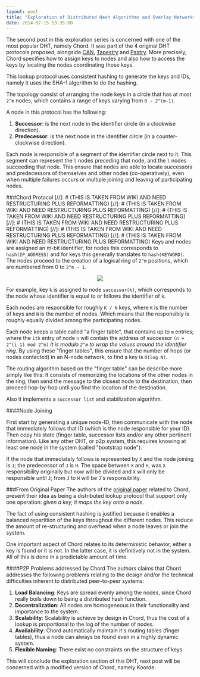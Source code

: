 ```yaml
---
layout: post
title: "Exploration of Distributed Hash Algorithms and Overlay Networks: Chord"
date: 2014-07-15 13:35:00
---
```

The second post in this exploration series is concerned with one of the most popular DHT, namely Chord. It was part of the 4 original DHT protocols proposed, alongside [CAN](http://en.wikipedia.org/wiki/Content_addressable_network), <a href="http://en.wikipedia.org/wiki/Tapestry_(DHT)">Tapestry</a> and <a href="http://en.wikipedia.org/wiki/Pastry_(DHT)">Pastry</a>. More precisely, Chord specifies how to assign keys to nodes and also how to access the keys by locating the nodes coordinating those keys.

This lookup protocol uses consistent hashing to generate the keys and IDs, namely it uses the SHA-1 algorithm to do the hashing.

The topology consist of arranging the node keys in a circle that has at most `2^m` nodes, which contains a range of keys varying from `0 - 2^(m-1)`.

A node in this protocol has the following: 

1. **Successor**: is the next node in the identifier circle (in a clockwise direction).
2. **Predecessor**: is the next node in the identifier circle (in a counter-clockwise direction).

Each node is responsible of a segment of the identifier circle next to it. This segment can represent the `l` nodes preceding that node, and the `l` nodes succeeding that node. This ensure that nodes are able to locate successors and predecessors of themselves and other nodes (co-operatively), even when multiple failures occurs or multiple joining and leaving of participating nodes.

###Chord Protocol
[//]: # (THIS IS TAKEN FROM WIKI AND NEED RESTRUCTURING PLUS REFORMATTING)
[//]: # (THIS IS TAKEN FROM WIKI AND NEED RESTRUCTURING PLUS REFORMATTING)
[//]: # (THIS IS TAKEN FROM WIKI AND NEED RESTRUCTURING PLUS REFORMATTING)
[//]: # (THIS IS TAKEN FROM WIKI AND NEED RESTRUCTURING PLUS REFORMATTING)
[//]: # (THIS IS TAKEN FROM WIKI AND NEED RESTRUCTURING PLUS REFORMATTING)
[//]: # (THIS IS TAKEN FROM WIKI AND NEED RESTRUCTURING PLUS REFORMATTING)
Keys and nodes are assigned an m-bit identifier, for nodes this corresponds to `hash(IP_ADDRESS)` and for keys this generally translates to `hash(KEYWORD)`. The nodes proceed to the creation of a logical ring of `2^m` positions, which are numbered from 0 to `2^m - 1`.

<center><img src="http://dwils098.github.io/public/images/Chord_img.png"/></center>

For example, key `k` is assigned to node `successor(k)`, which corresponds to the node whose identifier is equal to or follows the identifier of `k`. 

Each nodes are responsible for roughly `K / N` keys, where `K` is the number of keys and `N` is the number of nodes. Which means that the responsibly is roughly equally divided among the participating nodes.

Each node keeps a table called "a finger table", that contains up to `m` entries; where the `ith` entry of node `n` will contain the address of successor `(n + 2^(i-1) mod 2^m)` *it is modulo `2^m` to wrap the values around the identifier ring*. By using these "finger tables", this ensure that the number of hops (or nodes contacted) in an N-node network, to find a key is `O(log N)`.

The routing algorithm based on the "finger table" can be describe more simply like this: It consists of memorizing the locations of the other nodes in the ring, then send the message to the closest node to the destination, then proceed hop-by-hop until you find the location of the destination.

Also it implements a `successor list` and stabilization algorithm.

####Node Joining

First start by generating a unique node-ID, then communicate with the node that immediately follows that ID (which is the node responsible for your ID). Then copy his state (finger table, successor lists and/or any other pertinent information). Like any other DHT, or p2p system, this requires knowing at least one node in the system (called "bootstrap node"). 

If the node that immediately follows is represented by `X` and the node joining is `J`; the predecessor of `J` is `H`. The space between `X` and  `H`, was `X` responsibility originally but now will be divided and `X` will only be responsible until `J`; from `J` to `H` will be `J`'s responsibility.

###From Original Paper
The authors of the [original paper](http://dl.acm.org/citation.cfm?id=383071) related to Chord, present their idea as being a distributed lookup protocol that support only one operation: *given a key, it maps the key onto a node.*

The fact of using consistent hashing is justified because it enables a balanced repartition of the keys throughout the different nodes. This reduce the amount of re-structuring and overhead when a node leaves or join the system.

One important aspect of Chord relates to its deterministic behavior, either a key is found or it is not. In the latter case, it is definitively not in the system. All of this is done in a predictable amount of time.

####P2P Problems addressed by Chord
The authors claims that Chord addresses the following problems relating to the design and/or the technical difficulties inherent to distributed peer-to-peer systems:

1. **Load Balancing**: Keys are spread evenly among the nodes, since Chord really boils down to being a distributed hash function.
2. **Decentralization**: All nodes are homogeneous in their functionality and importance to the system.
3. **Scalability**: Scalability is achieve by design in Chord, thus the cost of a lookup is proportional to the log of the number of nodes.
4. **Availability**: Chord automatically maintain it's routing tables (finger tables), thus a node can always be found even in a highly dynamic system.
5. **Flexible Naming**: There exist no constraints on the structure of keys.

This will conclude the exploration section of this DHT, next post will be concerned with a modified version of Chord, namely Koorde.